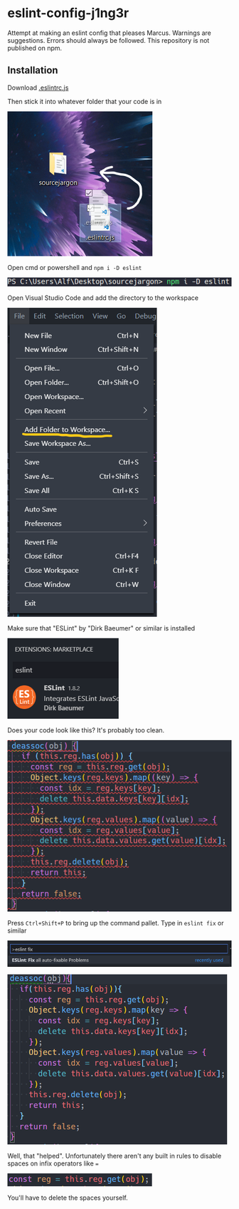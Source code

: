 # eslint-config-j1ng3r

Attempt at making an eslint config that pleases Marcus.
Warnings are suggestions.
Errors should always be followed.
This repository is not published on npm.

## Installation

Download [.eslintrc.js](.eslintrc.js)

Then stick it into whatever folder that your code is in

![](2019-03-28-23-57-46.png)

Open cmd or powershell and `npm i -D eslint`

![](2019-03-29-00-10-45.png)

Open Visual Studio Code and add the directory to the workspace

![](2019-03-29-00-13-02.png)


Make sure that "ESLint" by "Dirk Baeumer" or similar is installed

![](2019-03-29-00-01-25.png)

Does your code look like this? It's probably too clean.

![](2019-03-29-00-15-22.png)

Press `Ctrl+Shift+P` to bring up the command pallet. Type in `eslint fix` or similar

![](2019-03-29-00-14-28.png)

![](2019-03-29-00-16-02.png)

Well, that "helped".
Unfortunately there aren't any built in rules to disable spaces on infix operators like `=`

![](2019-03-29-00-18-00.png)

You'll have to delete the spaces yourself.
